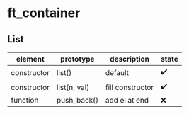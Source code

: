 # ft_container

## List

| element    | prototype    | description       | state |
| ---------  | ------------ | ----------------- | ----- |
|constructor | list()       | default | :heavy_check_mark: |
| constructor| list(n, val) | fill constructor | :heavy_check_mark: |
|function    | push_back()  | add el at end     | :x: |
